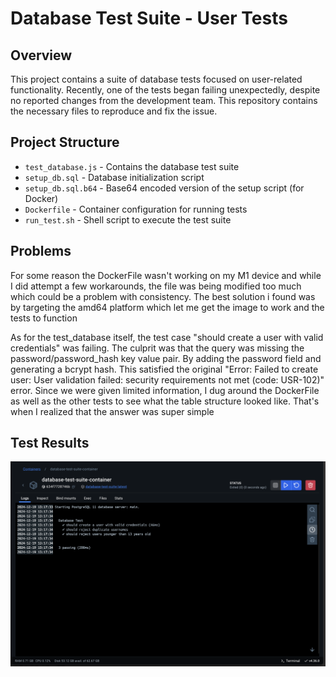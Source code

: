 # Database Test Suite - User Tests

## Overview
This project contains a suite of database tests focused on user-related functionality. Recently, one of the tests began failing unexpectedly, despite no reported changes from the development team. This repository contains the necessary files to reproduce and fix the issue.

## Project Structure
- `test_database.js` - Contains the database test suite
- `setup_db.sql` - Database initialization script
- `setup_db.sql.b64` - Base64 encoded version of the setup script (for Docker)
- `Dockerfile` - Container configuration for running tests
- `run_test.sh` - Shell script to execute the test suite

## Problems
For some reason the DockerFile wasn't working on my M1 device and while I did attempt a few workarounds, the file was being modified too much which could be a problem with consistency. The best solution i found was by targeting the amd64 platform which let me get the image to work and the tests to function

As for the test_database itself, the test case "should create a user with valid credentials" was failing. The culprit was that the query was missing the password/password_hash key value pair. By adding the password field and generating a bcrypt hash. This satisfied the original "Error: Failed to create user: User validation failed: security requirements not met (code: USR-102)" error. Since we were given limited information, I dug around the DockerFile as well as the other tests to see what the table structure looked like. That's when I realized that the answer was super simple

## Test Results
![test results](./test_results.png)
